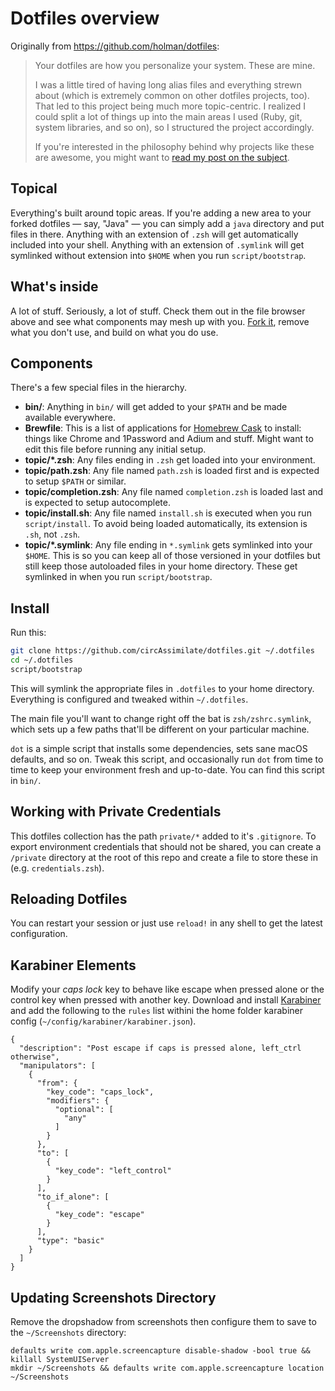 # Dotfiles overview

Originally from https://github.com/holman/dotfiles:

>Your dotfiles are how you personalize your system. These are mine.
>
>I was a little tired of having long alias files and everything strewn about
(which is extremely common on other dotfiles projects, too). That led to this
project being much more topic-centric. I realized I could split a lot of things
up into the main areas I used (Ruby, git, system libraries, and so on), so I
structured the project accordingly.
>
>If you're interested in the philosophy behind why projects like these are
awesome, you might want to [read my post on the
subject](http://zachholman.com/2010/08/dotfiles-are-meant-to-be-forked/).

## Topical

Everything's built around topic areas. If you're adding a new area to your
forked dotfiles — say, "Java" — you can simply add a `java` directory and put
files in there. Anything with an extension of `.zsh` will get automatically
included into your shell. Anything with an extension of `.symlink` will get
symlinked without extension into `$HOME` when you run `script/bootstrap`.

## What's inside

A lot of stuff. Seriously, a lot of stuff. Check them out in the file browser
above and see what components may mesh up with you.
[Fork it](https://github.com/circAssimilate/dotfiles/fork), remove what you don't
use, and build on what you do use.

## Components

There's a few special files in the hierarchy.

- **bin/**: Anything in `bin/` will get added to your `$PATH` and be made
  available everywhere.
- **Brewfile**: This is a list of applications for [Homebrew Cask](http://caskroom.io) to install: things like Chrome and 1Password and Adium and stuff. Might want to edit this file before running any initial setup.
- **topic/\*.zsh**: Any files ending in `.zsh` get loaded into your
  environment.
- **topic/path.zsh**: Any file named `path.zsh` is loaded first and is
  expected to setup `$PATH` or similar.
- **topic/completion.zsh**: Any file named `completion.zsh` is loaded
  last and is expected to setup autocomplete.
- **topic/install.sh**: Any file named `install.sh` is executed when you run `script/install`. To avoid being loaded automatically, its extension is `.sh`, not `.zsh`.
- **topic/\*.symlink**: Any file ending in `*.symlink` gets symlinked into
  your `$HOME`. This is so you can keep all of those versioned in your dotfiles
  but still keep those autoloaded files in your home directory. These get
  symlinked in when you run `script/bootstrap`.

## Install

Run this:

```sh
git clone https://github.com/circAssimilate/dotfiles.git ~/.dotfiles
cd ~/.dotfiles
script/bootstrap
```

This will symlink the appropriate files in `.dotfiles` to your home directory.
Everything is configured and tweaked within `~/.dotfiles`.

The main file you'll want to change right off the bat is `zsh/zshrc.symlink`,
which sets up a few paths that'll be different on your particular machine.

`dot` is a simple script that installs some dependencies, sets sane macOS
defaults, and so on. Tweak this script, and occasionally run `dot` from
time to time to keep your environment fresh and up-to-date. You can find
this script in `bin/`.

## Working with Private Credentials

This dotfiles collection has the path `private/*` added to it's `.gitignore`.
To export environment credentials that should not be shared, you can
create a `/private` directory at the root of this repo and create a file
to store these in (e.g. `credentials.zsh`).

## Reloading Dotfiles

You can restart your session or just use `reload!` in any shell to get the latest configuration.

## Karabiner Elements

Modify your _caps lock_ key to behave like escape when pressed alone or the control key when pressed with another key. Download and install [Karabiner](https://karabiner-elements.pqrs.org/) and add the following to the `rules` list withini the home folder karabiner config (`~/config/karabiner/karabiner.json`).

```
{
  "description": "Post escape if caps is pressed alone, left_ctrl otherwise",
  "manipulators": [
    {
      "from": {
        "key_code": "caps_lock",
        "modifiers": {
          "optional": [
            "any"
          ]
        }
      },
      "to": [
        {
          "key_code": "left_control"
        }
      ],
      "to_if_alone": [
        {
          "key_code": "escape"
        }
      ],
      "type": "basic"
    }
  ]
}
```

## Updating Screenshots Directory

Remove the dropshadow from screenshots then configure them to save to the `~/Screenshots` directory:

```
defaults write com.apple.screencapture disable-shadow -bool true && killall SystemUIServer
mkdir ~/Screenshots && defaults write com.apple.screencapture location ~/Screenshots
```
